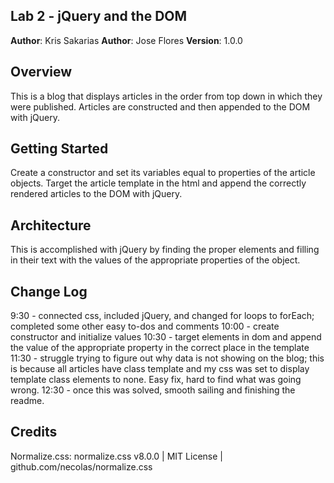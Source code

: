 ## Lab 2 - jQuery and the DOM

**Author**: Kris Sakarias
**Author**: Jose Flores
**Version**: 1.0.0

## Overview
This is a blog that displays articles in the order from top down in which they were published. Articles are constructed and then appended to the DOM with jQuery.

## Getting Started
Create a constructor and set its variables equal to properties of the article objects. Target the article template in the html and append the correctly rendered articles to the DOM with jQuery.

## Architecture
This is accomplished with jQuery by finding the proper elements and filling in their text with the values of the appropriate properties of the object.

## Change Log
9:30 - connected css, included jQuery, and changed for loops to forEach; completed some other easy to-dos and comments
10:00 - create constructor and initialize values
10:30 - target elements in dom and append the value of the appropriate property in the correct place in the template
11:30 - struggle trying to figure out why data is not showing on the blog; this is because all articles have class template and my css was set to display template class elements to none. Easy fix, hard to find what was going wrong.
12:30 - once this was solved, smooth sailing and finishing the readme.

## Credits
Normalize.css: 
normalize.css v8.0.0 | MIT License | github.com/necolas/normalize.css 